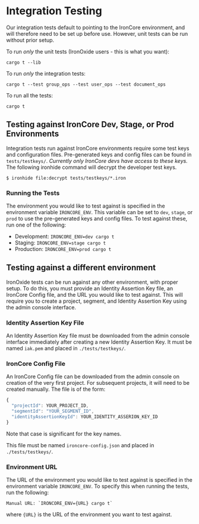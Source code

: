 # Integration Testing

Our integration tests default to pointing to the IronCore environment, and will therefore need to be set up before use. However, unit tests can be run without prior setup.

To run _only_ the unit tests (IronOxide users - this is what you want):

`cargo t --lib`

To run _only_ the integration tests:

`cargo t --test group_ops --test user_ops --test document_ops`

To run all the tests:

`cargo t`

## Testing against IronCore Dev, Stage, or Prod Environments

Integration tests run against IronCore environments require some test keys and configuration files. Pre-generated keys and config files can be found in `tests/testkeys/`. _Currently only IronCore devs have access to these keys._ The following ironhide command will decrypt the developer test keys.

`$ ironhide file:decrypt tests/testkeys/*.iron`

### Running the Tests

The environment you would like to test against is specified in the environment variable `IRONCORE_ENV`. This variable can be set to `dev`, `stage`, or `prod` to use the pre-generated keys and config files. To test against these, run one of the following:

- Development: `IRONCORE_ENV=dev cargo t`
- Staging: `IRONCORE_ENV=stage cargo t`
- Production: `IRONCORE_ENV=prod cargo t`

## Testing against a different environment

IronOxide tests can be run against any other environment, with proper setup. To do this, you must provide an Identity Assertion Key file, an IronCore Config file, and the URL you would like to test against. This will require you to create a project, segment, and Identity Assertion Key using the admin console interface.

### Identity Assertion Key File

An Identity Assertion Key file must be downloaded from the admin console interface immediately after creating a new Identity Assertion Key. It must be named `iak.pem` and placed in `./tests/testkeys/`.

### IronCore Config File

An IronCore Config file can be downloaded from the admin console on creation of the very first project. For subsequent projects, it will need to be created manually. The file is of the form:

```javascript
{
  "projectId": YOUR_PROJECT_ID,
  "segmentId": "YOUR_SEGMENT_ID",
  "identityAssertionKeyId": YOUR_IDENTITY_ASSERION_KEY_ID
}
```

Note that case is significant for the key names.

This file must be named `ironcore-config.json` and placed in `./tests/testkeys/`.

### Environment URL

The URL of the environment you would like to test against is specified in the environment variable `IRONCORE_ENV`. To specify this when running the tests, run the following:

    Manual URL: `IRONCORE_ENV={URL} cargo t`

where `{URL}` is the URL of the environment you want to test against.
